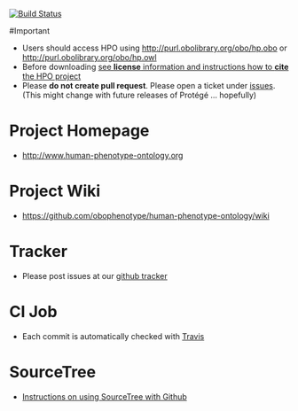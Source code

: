 [![Build Status](https://travis-ci.org/obophenotype/human-phenotype-ontology.svg?branch=master)](https://travis-ci.org/obophenotype/human-phenotype-ontology)



#Important

 * Users should access HPO using http://purl.obolibrary.org/obo/hp.obo or http://purl.obolibrary.org/obo/hp.owl
 * Before downloading [see **license** information and instructions how to **cite** the HPO project](http://human-phenotype-ontology.github.io/license.html)
 * Please **do not create pull request**. Please open a ticket under [issues](https://github.com/obophenotype/human-phenotype-ontology/issues). (This might change with future releases of Protégé ...  hopefully)

# Project Homepage

 * http://www.human-phenotype-ontology.org
 
# Project Wiki
 
 * https://github.com/obophenotype/human-phenotype-ontology/wiki

# Tracker

 * Please post issues at our [github tracker](https://github.com/obophenotype/human-phenotype-ontology/issues)

# CI Job

 * Each commit is automatically checked with [Travis](https://travis-ci.org/obophenotype/human-phenotype-ontology)

# SourceTree
 
 * [Instructions on using SourceTree with Github](https://docs.google.com/document/d/1bEbhzHsWHQbvGTVIVv9rOinjRUT4jxoU2uqT5QaVdNI/edit)



